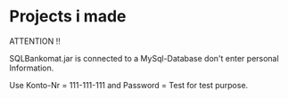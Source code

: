 # Projects i made

ATTENTION !!

SQLBankomat.jar is connected to a MySql-Database don't enter personal Information.

Use Konto-Nr = 111-111-111 and Password = Test for test purpose.
